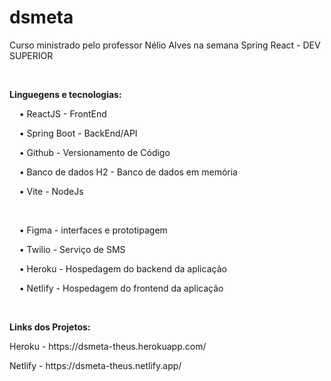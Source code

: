 # dsmeta

<p>Curso ministrado pelo professor Nélio Alves na semana Spring React  - DEV SUPERIOR</p>

<br />

<p><b>Linguegens e tecnologias:</b></p>

<p>&nbsp;&nbsp;&nbsp;  • ReactJS - FrontEnd </p>
<p>&nbsp;&nbsp;&nbsp;  • Spring Boot - BackEnd/API</p>
<p>&nbsp;&nbsp;&nbsp;  • Github - Versionamento de Código</p>
<p>&nbsp;&nbsp;&nbsp;  • Banco de dados H2 - Banco de dados em memória</p>
<p>&nbsp;&nbsp;&nbsp;  • Vite - NodeJs</p>
<br />
<p>&nbsp;&nbsp;&nbsp;  • Figma - interfaces e prototipagem</p>
<p>&nbsp;&nbsp;&nbsp;  • Twilio - Serviço de SMS</p>
<p>&nbsp;&nbsp;&nbsp;  • Heroku - Hospedagem do backend da aplicação</p>
<p>&nbsp;&nbsp;&nbsp;  • Netlify - Hospedagem do frontend da aplicação</p>
<p>&nbsp;&nbsp;&nbsp;  </p>

<p><b> Links dos Projetos: </b></p>
<p> Heroku - <a src="https://dsmeta-theus.herokuapp.com/"> https://dsmeta-theus.herokuapp.com/ </a></p>
<p> Netlify - <a src="https://dsmeta-theus.netlify.app/"> https://dsmeta-theus.netlify.app/ </a></p>
